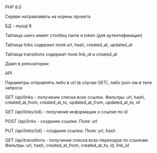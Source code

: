 PHP 8.0

Сервак натравливать на корень проекта

БД - mysql 8

Таблица users имеет столбец name и token (для аутентификации)

Таблица links содержит поля url, hash, created_at, updated_at

Таблица transitions содержит поля link_id и created_at

Дамп в репозитории

API

Параметры отправлять либо в url (в случае GET), либо json-ом в теле запроса

GET /api/links - получение списка всех ссылок. Фильтры: url, hash, 
created_at_from, created_at_to, updated_at_from, updated_at_to, id 

GET /api/links/{id} - получение информации о ссылке по id

POST /api/links - создание ссылки. Поля: url

PUT /api/links/{id} - создание ссылки. Поля: url, hash

GET /api/transitions - получение списка всех переходов по ссылкам. Фильтры: url, hash,
created_at_from, created_at_to, id, link_id 


